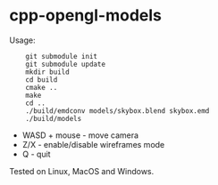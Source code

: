 # cpp-opengl-models

Usage:

```
    git submodule init
    git submodule update
    mkdir build
    cd build
    cmake ..
    make
    cd ..
    ./build/emdconv models/skybox.blend skybox.emd
    ./build/models
```

* WASD + mouse - move camera
* Z/X - enable/disable wireframes mode
* Q - quit

Tested on Linux, MacOS and Windows.
